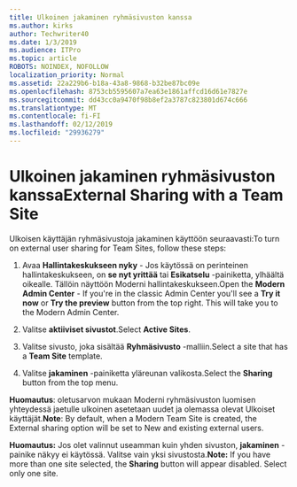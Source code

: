 ```yaml
---
title: Ulkoinen jakaminen ryhmäsivuston kanssa
ms.author: kirks
author: Techwriter40
ms.date: 1/3/2019
ms.audience: ITPro
ms.topic: article
ROBOTS: NOINDEX, NOFOLLOW
localization_priority: Normal
ms.assetid: 22a229b6-b18a-43a8-9868-b32be87bc09e
ms.openlocfilehash: 8753cb5595607a7ea63e1861affcd16d61e7827e
ms.sourcegitcommit: dd43cc0a9470f98b8ef2a3787c823801d674c666
ms.translationtype: MT
ms.contentlocale: fi-FI
ms.lasthandoff: 02/12/2019
ms.locfileid: "29936279"
---
```

# <a name="external-sharing-with-a-team-site"></a><span data-ttu-id="2a23e-102">Ulkoinen jakaminen ryhmäsivuston kanssa</span><span class="sxs-lookup"><span data-stu-id="2a23e-102">External Sharing with a Team Site</span></span>

<span data-ttu-id="2a23e-103">Ulkoisen käyttäjän ryhmäsivustoja jakaminen käyttöön seuraavasti:</span><span class="sxs-lookup"><span data-stu-id="2a23e-103">To turn on external user sharing for Team Sites, follow these steps:</span></span> 
  
1. <span data-ttu-id="2a23e-p101">Avaa **Hallintakeskukseen nyky** - Jos käytössä on perinteinen hallintakeskukseen, on **se nyt yrittää** tai **Esikatselu** -painiketta, ylhäältä oikealle. Tällöin näyttöön Moderni hallintakeskukseen.</span><span class="sxs-lookup"><span data-stu-id="2a23e-p101">Open the **Modern Admin Center** - If you're in the classic Admin Center you'll see a **Try it now** or **Try the preview** button from the top right. This will take you to the Modern Admin Center.</span></span> 
  
2. <span data-ttu-id="2a23e-106">Valitse **aktiiviset sivustot**.</span><span class="sxs-lookup"><span data-stu-id="2a23e-106">Select **Active Sites**.</span></span> 
  
3. <span data-ttu-id="2a23e-107">Valitse sivusto, joka sisältää **Ryhmäsivusto** -malliin.</span><span class="sxs-lookup"><span data-stu-id="2a23e-107">Select a site that has a **Team Site** template.</span></span> 
  
4. <span data-ttu-id="2a23e-108">Valitse **jakaminen** -painiketta yläreunan valikosta.</span><span class="sxs-lookup"><span data-stu-id="2a23e-108">Select the **Sharing** button from the top menu.</span></span> 
  
 <span data-ttu-id="2a23e-109">**Huomautus**: oletusarvon mukaan Moderni ryhmäsivuston luomisen yhteydessä jaetulle ulkoinen asetetaan uudet ja olemassa olevat Ulkoiset käyttäjät.</span><span class="sxs-lookup"><span data-stu-id="2a23e-109">**Note**: By default, when a Modern Team Site is created, the External sharing option will be set to New and existing external users.</span></span> 
  
 <span data-ttu-id="2a23e-p102">**Huomautus:** Jos olet valinnut useamman kuin yhden sivuston, **jakaminen** -painike näkyy ei käytössä. Valitse vain yksi sivustosta.</span><span class="sxs-lookup"><span data-stu-id="2a23e-p102">**Note:** If you have more than one site selected, the **Sharing** button will appear disabled. Select only one site.</span></span> 
  

